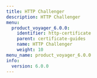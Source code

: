 ```yaml
---
title: HTTP Challenger
description: HTTP Challenger
menu:
  product_voyager_6.0.0:
    identifier: http-certificate
    parent: certificate-guides
    name: HTTP Challenger
    weight: 10
menu_name: product_voyager_6.0.0
info:
  version: 6.0.0
---
```


